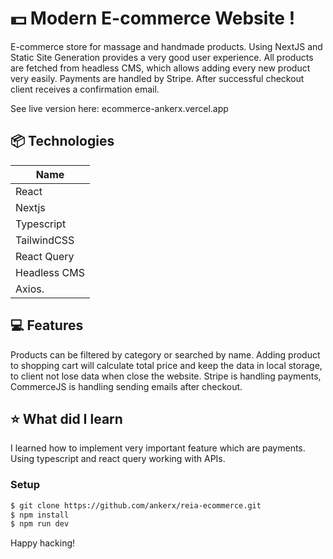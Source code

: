 # 💵 Modern E-commerce Website !

E-commerce store for massage and handmade products. Using NextJS and Static Site Generation provides a very good user experience. All products are fetched from headless CMS, which allows adding every new product very easily. Payments are handled by Stripe. After successful checkout client receives a confirmation email. 

See live version here: ecommerce-ankerx.vercel.app

## 📦 Technologies

| Name          |
| ------------- |
| React         |
| Nextjs        |
| Typescript    |
| TailwindCSS   |
| React Query   |
| Headless CMS  |
| Axios.        |


## 💻 Features

Products can be filtered by category or searched by name. Adding product to shopping cart will calculate total price and keep the data in local storage, to client not lose data when close the website. Stripe is handling payments, CommerceJS is handling sending emails after checkout.

## ⭐️ What did I learn

I learned how to implement very important feature which are payments. Using typescript and react query working with APIs.


### Setup

```sh
$ git clone https://github.com/ankerx/reia-ecommerce.git
$ npm install
$ npm run dev
```

Happy hacking!
